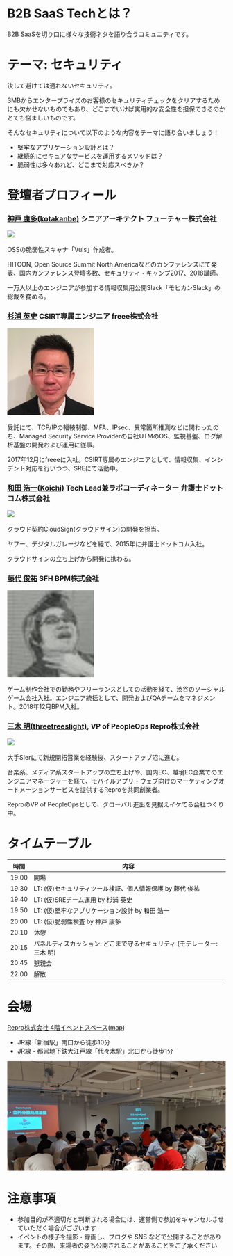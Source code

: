# B2B SaaS Techとは？

B2B SaaSを切り口に様々な技術ネタを語り合うコミュニティです。

# テーマ: セキュリティ

決して避けては通れないセキュリティ。

SMBからエンタープライズのお客様のセキュリティチェックをクリアするためにも欠かせないものでもあり、どこまでいけば実用的な安全性を担保できるのかとても悩ましいものです。

そんなセキュリティについて以下のような内容をテーマに語り合いましょう！

- 堅牢なアプリケーション設計とは？
- 継続的にセキュアなサービスを運用するメソッドは？
- 脆弱性は多々あれど、どこまで対応スべきか？

# 登壇者プロフィール

### [神戸 康多(kotakanbe)](https://twitter.com/kotakanbe) シニアアーキテクト フューチャー株式会社

![](https://pbs.twimg.com/profile_images/838911954286583809/EMgEQVNo_200x200.jpg)

OSSの脆弱性スキャナ「Vuls」作成者。

HITCON, Open Source Summit North Americaなどのカンファレンスにて発表、国内カンファレンス登壇多数、セキュリティ・キャンプ2017、2018講師。

一万人以上のエンジニアが参加する情報収集用公開Slack「モヒカンSlack」の総裁を務める。

### [杉浦 英史](https://github.com/EijiSugiura) CSIRT専属エンジニア freee株式会社

![](https://github.com/b2b-saas-tech/b2b-saas-tech/blob/master/meetups/2/eijisugiura.png?raw=true)

受託にて、TCP/IPの輻輳制御、MFA、IPsec、異常箇所推測などに関わったのち、Managed Security Service Providerの自社UTMのOS、監視基盤、ログ解析基盤の開発および運用に従事。

2017年12月にfreeeに入社。CSIRT専属のエンジニアとして、情報収集、インシデント対応を行いつつ、SREにて活動中。

### [和田 浩一(Koichi)](https://twitter.com/Koichi) Tech Lead兼ラボコーディネーター 弁護士ドットコム株式会社

![](https://pbs.twimg.com/profile_images/378800000117942202/6dd3d323d3e1b074e1b8d9577ba5ef8d_200x200.jpeg)

クラウド契約CloudSign(クラウドサイン)の開発を担当。

ヤフー、デジタルガレージなどを経て、2015年に弁護士ドットコム入社。

クラウドサインの立ち上げから開発に携わる。

### [藤代 俊祐]() SFH BPM株式会社

![](https://github.com/b2b-saas-tech/b2b-saas-tech/blob/master/meetups/2/fujisyun.png?raw=true)

ゲーム制作会社での勤務やフリーランスとしての活動を経て、渋谷のソーシャルゲーム会社入社。エンジニア統括として、開発およびQAチームをマネジメント。2018年12月BPM入社。

### [三木 明(threetreeslight)](https://twitter.com/threetreeslight), VP of PeopleOps Repro株式会社

![](https://pbs.twimg.com/profile_images/668402457978908672/2bdWkA5R_200x200.jpg)

大手SIerにて新規開拓営業を経験後、スタートアップ沼に進む。

音楽系、メディア系スタートアップの立ち上げや、国内EC、越境EC企業でのエンジニアマネージャーを経て、モバイルアプリ・ウェブ向けのマーケティングオートメーションサービスを提供するReproを共同創業者。

ReproのVP of PeopleOpsとして、グローバル進出を見据えイケてる会社つくり中。

# タイムテーブル

時間| 内容
--- | ---
19:00 | 開場
19:30 | LT: (仮)セキュリティツール検証、個人情報保護 by 藤代 俊祐
19:40 | LT: (仮)SREチーム運用 by 杉浦 英史
19:50 | LT: (仮)堅牢なアプリケーション設計 by 和田  浩一
20:00 | LT: (仮)脆弱性検査 by 神戸 康多
20:10 | 休憩
20:15 | パネルディスカッション: どこまで守るセキュリティ (モデレーター:三木 明)
20:45 | 懇親会
22:00 | 解散

# 会場

[Repro株式会社 4階イベントスペース](https://repro.io/jp/company/about/)([map](https://goo.gl/maps/TT6YbTMdhfm))

- JR線「新宿駅」南口から徒歩10分
- JR線・都営地下鉄大江戸線「代々木駅」北口から徒歩1分

![](https://github.com/b2b-saas-tech/b2b-saas-tech/blob/master/assets/images/sponsors/repro/repro-event-space.png?raw=true)

# 注意事項

- 参加目的が不適切だと判断される場合には、運営側で参加をキャンセルさせていただく場合がございます
- イベントの様子を撮影・録画し、ブログや SNS などで公開することがあります。その際、来場者の姿も公開されることがあることをご了承ください
